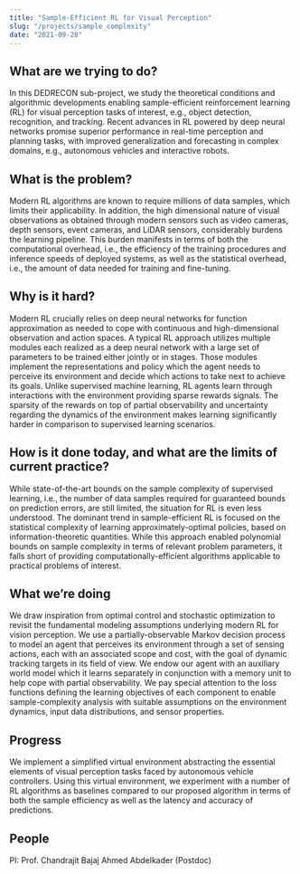 ```yaml
---
title: "Sample-Efficient RL for Visual Perception"
slug: "/projects/sample_complexity"
date: "2021-09-28"
---
```


## What are we trying to do?

In this DEDRECON sub-project, we study the theoretical conditions and algorithmic developments enabling sample-efficient reinforcement learning (RL) for visual perception tasks of interest, e.g., object detection, recognition, and tracking. Recent advances in RL powered by deep neural networks promise superior performance in real-time perception and planning tasks, with improved generalization and forecasting in complex domains, e.g., autonomous vehicles and interactive robots.

## What is the problem?

Modern RL algorithms are known to require millions of data samples, which limits their applicability. In addition, the high dimensional nature of visual observations as obtained through modern sensors such as video cameras, depth sensors, event cameras, and LiDAR sensors, considerably burdens the learning pipeline. This burden manifests in terms of both the computational overhead, i.e., the efficiency of the training procedures and inference speeds of deployed systems, as well as the statistical overhead, i.e., the amount of data needed for training and fine-tuning.

## Why is it hard?

Modern RL crucially relies on deep neural networks for function approximation as needed to cope with continuous and high-dimensional observation and action spaces. A typical RL approach utilizes multiple modules each realized as a deep neural network with a large set of parameters to be trained either jointly or in stages. Those modules implement the representations and policy which the agent needs to perceive its environment and decide which actions to take next to achieve its goals. Unlike supervised machine learning, RL agents learn through interactions with the environment providing sparse rewards signals. The sparsity of the rewards on top of partial observability and uncertainty regarding the dynamics of the environment makes learning significantly harder in comparison to supervised learning scenarios.

## How is it done today, and what are the limits of current practice?

While state-of-the-art bounds on the sample complexity of supervised learning, i.e., the number of data samples required for guaranteed bounds on prediction errors, are still limited, the situation for RL is even less understood. The dominant trend in sample-efficient RL is focused on the statistical complexity of learning approximately-optimal policies, based on information-theoretic quantities. While this approach enabled polynomial bounds on sample complexity in terms of relevant problem parameters, it falls short of providing computationally-efficient algorithms applicable to practical problems of interest.

## What we’re doing

We draw inspiration from optimal control and stochastic optimization to revisit the fundamental modeling assumptions underlying modern RL for vision perception. We use a partially-observable Markov decision process to model an agent that perceives its environment through a set of sensing actions, each with an associated scope and cost, with the goal of dynamic tracking targets in its field of view. We endow our agent with an auxiliary world model which it learns separately in conjunction with a memory unit to help cope with partial observability. We pay special attention to the loss functions defining the learning objectives of each component to enable sample-complexity analysis with suitable assumptions on the environment dynamics, input data distributions, and sensor properties.

## Progress

We implement a simplified virtual environment abstracting the essential elements of visual perception tasks faced by autonomous vehicle controllers. Using this virtual environment, we experiment with a number of RL algorithms as baselines compared to our proposed algorithm in terms of both the sample efficiency as well as the latency and accuracy of predictions.


## People

PI: Prof. Chandrajit Bajaj
Ahmed Abdelkader (Postdoc)